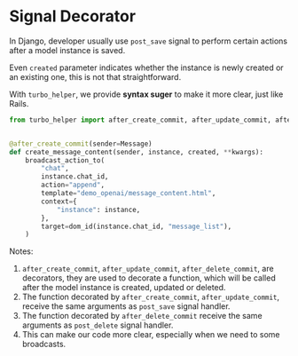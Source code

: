 # Signal Decorator

In Django, developer usually use `post_save` signal to perform certain actions after a model instance is saved.

Even `created` parameter indicates whether the instance is newly created or an existing one, this is not that straightforward.

With `turbo_helper`, we provide **syntax suger** to make it more clear, just like Rails.

```python
from turbo_helper import after_create_commit, after_update_commit, after_delete_commit


@after_create_commit(sender=Message)
def create_message_content(sender, instance, created, **kwargs):
    broadcast_action_to(
        "chat",
        instance.chat_id,
        action="append",
        template="demo_openai/message_content.html",
        context={
            "instance": instance,
        },
        target=dom_id(instance.chat_id, "message_list"),
    )
```

Notes:

1. `after_create_commit`, `after_update_commit`, `after_delete_commit`, are decorators, they are used to decorate a function, which will be called after the model instance is created, updated or deleted.
2. The function decorated by `after_create_commit`, `after_update_commit`, receive the same arguments as `post_save` signal handler.
3. The function decorated by `after_delete_commit` receive the same arguments as `post_delete` signal handler.
4. This can make our code more clear, especially when we need to some broadcasts.
